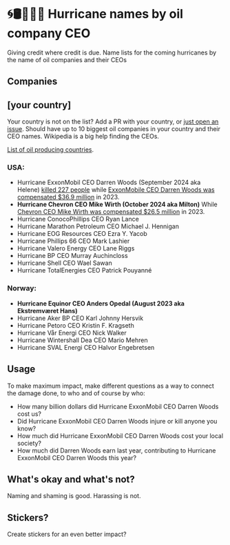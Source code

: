 # 🌀🛢️👨🏻‍🦳 Hurricane names by oil company CEO
Giving credit where credit is due. Name lists for the coming hurricanes by the name of oil companies and their CEOs

## Companies

## [your country]

Your country is not on the list? Add a PR with your country, or [just open an issue](https://github.com/eklem/hurricane-names-by-oil-company-ceo/issues/new). Should have up to 10 biggest oil companies in your country and their CEO names. Wikipedia is a big help finding the CEOs.

[List of oil producing countries](https://en.wikipedia.org/wiki/List_of_countries_by_oil_production).

### USA:

* Hurricane ExxonMobil CEO Darren Woods (September 2024 aka Helene)
  [killed 227 people](https://apnews.com/article/hurricane-helene-death-toll-asheville-north-carolina-34d1226bb31f79dfb2ff6827e40587fc) while [ExxonMobile CEO Darren Woods was compensated $36.9 million](https://www.reuters.com/business/energy/exxon-mobil-ceo-woods-pay-climbs-369-mln-2023-2024-04-11/) in 2023.
* **Hurricane Chevron CEO Mike Wirth (October 2024 aka Milton)**
  While [Chevron CEO Mike Wirth was compensated $26.5 million](https://www.reuters.com/business/energy/chevron-ceos-pay-rose-12-265-million-2023-2024-04-10/) in 2023.
* Hurricane ConocoPhillips CEO Ryan Lance
* Hurricane Marathon Petroleum CEO Michael J. Hennigan 
* Hurricane EOG Resources CEO Ezra Y. Yacob
* Hurricane Phillips 66 CEO Mark Lashier
* Hurricane Valero Energy CEO Lane Riggs
* Hurricane BP CEO Murray Auchincloss
* Hurricane Shell CEO Wael Sawan
* Hurricane TotalEnergies CEO Patrick Pouyanné

### Norway:

* **Hurricane Equinor CEO Anders Opedal (August 2023 aka Ekstremværet Hans)**
* Hurricane Aker BP CEO Karl Johnny Hersvik
* Hurricane Petoro CEO Kristin F. Kragseth
* Hurricane Vår Energi CEO Nick Walker
* Hurricane Wintershall Dea CEO Mario Mehren
* Hurricane SVAL Energi CEO Halvor Engebretsen

## Usage

To make maximum impact, make different questions as a way to connect the damage done, to who and of course by who:

* How many billion dollars did Hurricane ExxonMobil CEO Darren Woods cost us?
* Did Hurricane ExxonMobil CEO Darren Woods injure or kill anyone you know?
* How much did Hurricane ExxonMobil CEO Darren Woods cost your local society?
* How much did Darren Woods earn last year, contributing to Hurricane ExxonMobil CEO Darren Woods this year?

## What's okay and what's not?

Naming and shaming is good. Harassing is not.

## Stickers?

Create stickers for an even better impact?

